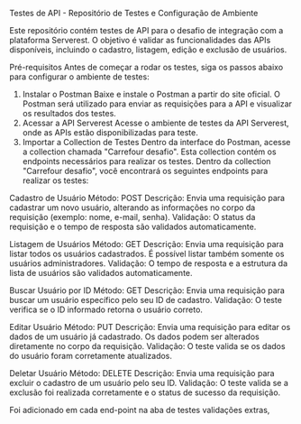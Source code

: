 
Testes de API - Repositório de Testes e Configuração de Ambiente

Este repositório contém testes de API para o desafio de integração com a plataforma Serverest. O objetivo é validar as funcionalidades das APIs disponíveis, incluindo o cadastro, listagem, edição e exclusão de usuários.

Pré-requisitos
Antes de começar a rodar os testes, siga os passos abaixo para configurar o ambiente de testes:

1. Instalar o Postman
Baixe e instale o Postman a partir do site oficial.
O Postman será utilizado para enviar as requisições para a API e visualizar os resultados dos testes.
2. Acessar a API Serverest
Acesse o ambiente de testes da API Serverest, onde as APIs estão disponibilizadas para teste.
3. Importar a Collection de Testes
Dentro da interface do Postman, acesse a collection chamada "Carrefour desafio".
Esta collection contém os endpoints necessários para realizar os testes.
Dentro da collection "Carrefour desafio", você encontrará os seguintes endpoints para realizar os testes:

Cadastro de Usuário
Método: POST
Descrição: Envia uma requisição para cadastrar um novo usuário, alterando as informações no corpo da requisição (exemplo: nome, e-mail, senha).
Validação: O status da requisição e o tempo de resposta são validados automaticamente.

Listagem de Usuários
Método: GET
Descrição: Envia uma requisição para listar todos os usuários cadastrados. É possível listar também somente os usuários administradores.
Validação: O tempo de resposta e a estrutura da lista de usuários são validados automaticamente.


Buscar Usuário por ID
Método: GET
Descrição: Envia uma requisição para buscar um usuário específico pelo seu ID de cadastro.
Validação: O teste verifica se o ID informado retorna o usuário correto.

Editar Usuário
Método: PUT
Descrição: Envia uma requisição para editar os dados de um usuário já cadastrado. Os dados podem ser alterados diretamente no corpo da requisição.
Validação: O teste valida se os dados do usuário foram corretamente atualizados.

Deletar Usuário
Método: DELETE
Descrição: Envia uma requisição para excluir o cadastro de um usuário pelo seu ID.
Validação: O teste valida se a exclusão foi realizada corretamente e o status de sucesso da requisição.

Foi adicionado em cada end-point na aba de testes validações extras,
